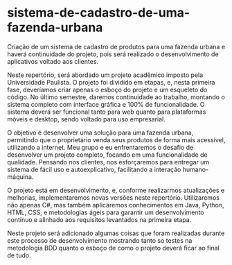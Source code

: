 # sistema-de-cadastro-de-uma-fazenda-urbana
Criação de um sistema de cadastro de produtos para uma fazenda urbana e haverá continuidade do projeto, pois será realizado o desenvolvimento de aplicativos voltado aos clientes.

Neste repertório, será abordado um projeto acadêmico imposto pela Universidade Paulista. O projeto foi dividido em etapas, e, nesta primeira fase, deveríamos criar apenas o esboço do projeto e um esqueleto do código. No último semestre, daremos continuidade ao trabalho, montando o sistema completo com interface gráfica e 100% de funcionalidade. O sistema deverá ser funcional tanto para web quanto para plataformas móveis e desktop, sendo voltado para uso empresarial.

O objetivo é desenvolver uma solução para uma fazenda urbana, permitindo que o proprietário venda seus produtos de forma mais acessível, utilizando a internet. Meu grupo e eu enfrentaremos o desafio de desenvolver um projeto completo, focando em uma funcionalidade de qualidade. Pensando nos clientes, nos esforçaremos para entregar um sistema de fácil uso e autoexplicativo, facilitando a interação humano-máquina.

O projeto está em desenvolvimento, e, conforme realizarmos atualizações e melhorias, implementaremos novas versões neste repertório. Utilizaremos não apenas C#, mas também aplicaremos conhecimentos em Java, Python, HTML, CSS, e metodologias ágeis para garantir um desenvolvimento contínuo e alinhado aos requisitos levantados na primeira etapa.

Neste projeto será adicionado algumas coisas que foram realizadas durante este processo de desenvolvimento mostrando tanto so testes na metodologia BDD quanto o esboço de como o projeto deverá ficar ao final de tudo.








